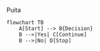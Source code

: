 Puita

```mermaid
flowchart TB
    A[Start] --> B{Decision}
    B -->|Yes| C[Continue]
    B -->|No| D[Stop]
```